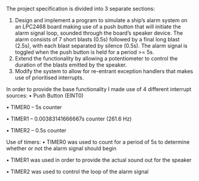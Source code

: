 The project specification is divided into 3 separate sections:

1. Design and implement a program to simulate a ship’s alarm system on an LPC2468 board making use of a push button that will initiate the alarm 
signal loop, sounded through the board’s speaker device. The alarm consists of 7 short blasts (0.5s) followed by a final long blast (2.5s), with 
each blast separated by silence (0.5s). The alarm signal is toggled when the push button is held for a period >= 5s.
2. Extend the functionality by allowing a potentiometer to control the duration of the blasts emitted by the speaker.
3. Modify the system to allow for re-entrant exception handlers that makes use of prioritised interrupts.

In order to provide the base functionality I made use of 4 different interrupt sources:
• Push Button (EINT0)  

• TIMER0 – 5s counter  

• TIMER1 – 0.00383141666667s counter (261.6 Hz)  

• TIMER2 – 0.5s counter  

Use of timers:
• TIMER0 was used to count for a period of 5s to determine whether or not the alarm signal should begin  

• TIMER1 was used in order to provide the actual sound out for the speaker  

• TIMER2 was used to control the loop of the alarm signal  
